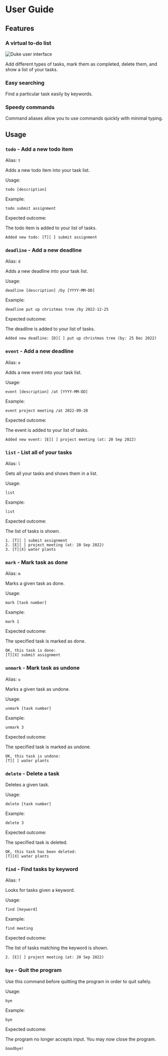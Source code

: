 # User Guide

## Features

### A virtual to-do list

![Duke user interface](https://tsammeow.github.io/ip/Ui.png)

Add different types of tasks, mark them as completed, delete them, and show a list of your tasks.

### Easy searching

Find a particular task easily by keywords.

### Speedy commands

Command aliases allow you to use commands quickly with minimal typing.

## Usage

### `todo` - Add a new todo item

Alias: `t`

Adds a new todo item into your task list.

Usage:

`todo [description]`

Example:

`todo submit assignment`

Expected outcome:

The todo item is added to your list of tasks.

```
Added new todo: [T][ ] submit assignment
```

### `deadline` - Add a new deadline

Alias: `d`

Adds a new deadline into your task list.

Usage:

`deadline [description] /by [YYYY-MM-DD]`

Example:

`deadline put up christmas tree /by 2022-12-25`

Expected outcome:

The deadline is added to your list of tasks.

```
Added new deadline: [D][ ] put up christmas tree (by: 25 Dec 2022)
```

### `event` - Add a new deadline

Alias: `e`

Adds a new event into your task list.

Usage:

`event [description] /at [YYYY-MM-DD]`

Example:

`event project meeting /at 2022-09-20`

Expected outcome:

The event is added to your list of tasks.

```
Added new event: [E][ ] project meeting (at: 20 Sep 2022)
```

### `list` - List all of your tasks

Alias: `l`

Gets all your tasks and shows them in a list.

Usage: 

`list`

Example:

`list`

Expected outcome:

The list of tasks is shown.

```
1. [T][ ] submit assignment
2. [E][ ] project meeting (at: 20 Sep 2022)
3. [T][X] water plants
```

### `mark` - Mark task as done

Alias: `m`

Marks a given task as done.

Usage:

`mark [task number]`

Example:

`mark 1`

Expected outcome:

The specified task is marked as done.

```
OK, this task is done:
[T][X] submit assignment
```

### `unmark` - Mark task as undone

Alias: `u`

Marks a given task as undone.

Usage:

`unmark [task number]`

Example:

`unmark 3`

Expected outcome:

The specified task is marked as undone.

```
OK, this task is undone:
[T][ ] water plants
```

### `delete` - Delete a task

Deletes a given task.

Usage:

`delete [task number]`

Example:

`delete 3`

Expected outcome:

The specified task is deleted.

```
OK, this task has been deleted:
[T][X] water plants
```

### `find` - Find tasks by keyword

Alias: `f`

Looks for tasks given a keyword.

Usage:

`find [keyword]`

Example:

`find meeting`

Expected outcome:

The list of tasks matching the keyword is shown.

```
2. [E][ ] project meeting (at: 20 Sep 2022)
```

### `bye` - Quit the program

Use this command before quitting the program in order to quit safely.

Usage:

`bye`

Example:

`bye`

Expected outcome:

The program no longer accepts input. You may now close the program.

```
Goodbye!
```
